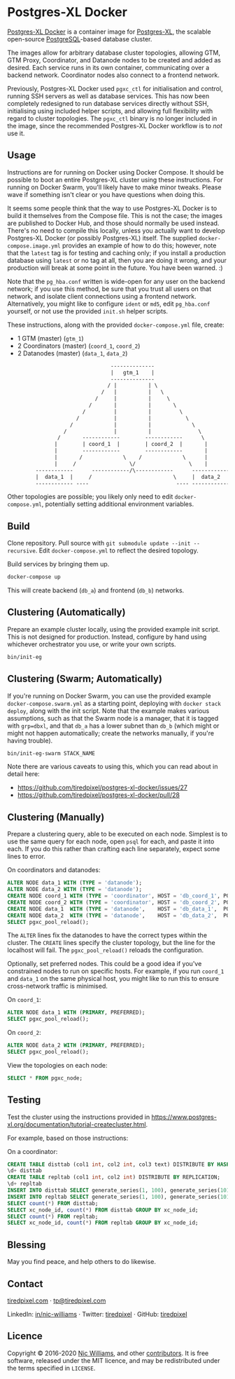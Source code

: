 # Postgres-XL Docker

[Postgres-XL Docker](https://github.com/tiredpixel/postgres-xl-docker) is a container image for [Postgres-XL](https://www.postgres-xl.org/), the scalable open-source [PostgreSQL](https://www.postgresql.org/)-based database cluster.

The images allow for arbitrary database cluster topologies, allowing GTM, GTM Proxy, Coordinator, and Datanode nodes to be created and added as desired. Each service runs in its own container, communicating over a backend network. Coordinator nodes also connect to a frontend network.

Previously, Postgres-XL Docker used `pgxc_ctl` for initialisation and control, running SSH servers as well as database services. This has now been completely redesigned to run database services directly without SSH, initialising using included helper scripts, and allowing full flexibility with regard to cluster topologies. The `pgxc_ctl` binary is no longer included in the image, since the recommended Postgres-XL Docker workflow is to *not* use it.


## Usage

Instructions are for running on Docker using Docker Compose. It should be possible to boot an entire Postgres-XL cluster using these instructions. For running on Docker Swarm, you'll likely have to make minor tweaks. Please wave if something isn't clear or you have questions when doing this.

It seems some people think that the way to use Postgres-XL Docker is to build it themselves from the Compose file. This is not the case; the images are published to Docker Hub, and those should normally be used instead. There's no need to compile this locally, unless you actually want to develop Postgres-XL Docker (or possibly Postgres-XL) itself. The supplied `docker-compose.image.yml` provides an example of how to do this; however, note that the `latest` tag is for testing and caching only; if you install a production database using `latest` or no tag at all, then you are doing it wrong, and your production will break at some point in the future. You have been warned. :)

Note that the `pg_hba.conf` written is wide-open for any user on the backend network; if you use this method, be sure that you trust all users on that network, and isolate client connections using a frontend network. Alternatively, you might like to configure `ident` or `md5`, edit `pg_hba.conf` yourself, or not use the provided `init.sh` helper scripts.

These instructions, along with the provided `docker-compose.yml` file, create:

- 1 GTM          (master) (`gtm_1`)
- 2 Coordinators (master) (`coord_1`, `coord_2`)
- 2 Datanodes    (master) (`data_1`,  `data_2`)

```txt
                                 --------------
                                 |   gtm_1    |
                                 --------------
                                / |          | \
                              /   |          |   \
                            /     |          |     \
                          /       |          |       \
                        /         |          |         \
                      /           |          |           \
                    /             |          |             \
                  /               |          |               \
                /       ------------        ------------      \
               |        | coord_1  |        | coord_2  |       |
               |        ------------        ------------       |
               |       /             \    /             \      |
               |     /                 \/                 \    |
         ------------      ------------/\------------      ------------
         |  data_1  |     /                          \     |  data_2  |
         ------------ ----                            ---- ------------
```

Other topologies are possible; you likely only need to edit `docker-compose.yml`, potentially setting additional environment variables.


## Build

Clone repository.
Pull source with `git submodule update --init --recursive`.
Edit `docker-compose.yml` to reflect the desired topology.

Build services by bringing them up.

```sh
docker-compose up
```

This will create backend (`db_a`) and frontend (`db_b`) networks.


## Clustering (Automatically)

Prepare an example cluster locally, using the provided example init script. This is not designed for production. Instead, configure by hand using whichever orchestrator you use, or write your own scripts.

```sh
bin/init-eg
```


## Clustering (Swarm; Automatically)

If you're running on Docker Swarm, you can use the provided example `docker-compose.swarm.yml` as a starting point, deploying with `docker stack deploy`, along with the init script. Note that the example makes various assumptions, such as that the Swarm node is a manager, that it is tagged with `grp=dbxl`, and that `db_a` has a lower subnet than `db_b` (which might or might not happen automatically; create the networks manually, if you're having trouble).

```sh
bin/init-eg-swarm STACK_NAME
```

Note there are various caveats to using this, which you can read about in detail here:

- https://github.com/tiredpixel/postgres-xl-docker/issues/27
- https://github.com/tiredpixel/postgres-xl-docker/pull/28


## Clustering (Manually)

Prepare a clustering query, able to be executed on each node. Simplest is to use the same query for each node, open `psql` for each, and paste it into each. If you do this rather than crafting each line separately, expect some lines to error.

On coordinators and datanodes:

```sql
ALTER NODE data_1 WITH (TYPE = 'datanode');
ALTER NODE data_2 WITH (TYPE = 'datanode');
CREATE NODE coord_1 WITH (TYPE = 'coordinator', HOST = 'db_coord_1', PORT = 5432);
CREATE NODE coord_2 WITH (TYPE = 'coordinator', HOST = 'db_coord_2', PORT = 5432);
CREATE NODE data_1  WITH (TYPE = 'datanode',    HOST = 'db_data_1',  PORT = 5432);
CREATE NODE data_2  WITH (TYPE = 'datanode',    HOST = 'db_data_2',  PORT = 5432);
SELECT pgxc_pool_reload();
```

The `ALTER` lines fix the datanodes to have the correct types within the cluster. The `CREATE` lines specify the cluster topology, but the line for the localhost will fail. The `pgxc_pool_reload()` reloads the configuration.

Optionally, set preferred nodes. This could be a good idea if you've constrained nodes to run on specific hosts. For example, if you run `coord_1` and `data_1` on the same physical host, you might like to run this to ensure cross-network traffic is minimised.

On `coord_1`:

```sql
ALTER NODE data_1 WITH (PRIMARY, PREFERRED);
SELECT pgxc_pool_reload();
```

On `coord_2`:

```sql
ALTER NODE data_2 WITH (PRIMARY, PREFERRED);
SELECT pgxc_pool_reload();
```

View the topologies on each node:

```sql
SELECT * FROM pgxc_node;
```


## Testing

Test the cluster using the instructions provided in
<https://www.postgres-xl.org/documentation/tutorial-createcluster.html>.

For example, based on those instructions:

On a coordinator:

```sql
CREATE TABLE disttab (col1 int, col2 int, col3 text) DISTRIBUTE BY HASH(col1);
\d+ disttab
CREATE TABLE repltab (col1 int, col2 int) DISTRIBUTE BY REPLICATION;
\d+ repltab
INSERT INTO disttab SELECT generate_series(1, 100), generate_series(101, 200), 'foo';
INSERT INTO repltab SELECT generate_series(1, 100), generate_series(101, 200);
SELECT count(*) FROM disttab;
SELECT xc_node_id, count(*) FROM disttab GROUP BY xc_node_id;
SELECT count(*) FROM repltab;
SELECT xc_node_id, count(*) FROM repltab GROUP BY xc_node_id;
```


## Blessing

May you find peace, and help others to do likewise.


## Contact

[tiredpixel.com](https://www.tiredpixel.com/) · [tp@tiredpixel.com](mailto:tp@tiredpixel.com)

LinkedIn: [in/nic-williams](https://www.linkedin.com/in/nic-williams/) · Twitter: [tiredpixel](https://twitter.com/tiredpixel) · GitHub: [tiredpixel](https://github.com/tiredpixel)


## Licence

Copyright © 2016-2020 [Nic Williams](https://www.tiredpixel.com/), and other [contributors](https://github.com/tiredpixel/postgres-xl-docker/graphs/contributors). It is free software, released under the MIT licence, and may be redistributed under the terms specified in `LICENSE`.
